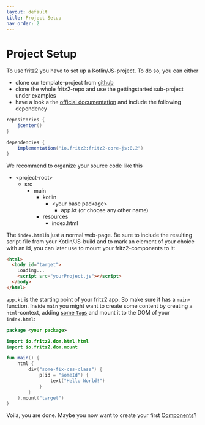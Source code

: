 ```yaml
---
layout: default
title: Project Setup
nav_order: 2
---
```

# Project Setup

To use fritz2 you have to set up a Kotlin/JS-project. To do so, you can either
* clone our template-project from [github](https://github.com/jwstegemann/fritz2-template)
* clone the whole fritz2-repo and use the gettingstarted sub-project under examples
* have a look a the [official documentation](https://kotlinlang.org/docs/tutorials/javascript/getting-started-gradle/getting-started-with-gradle.html) and include the following dependency

```gradle
repositories {
    jcenter()
}

dependencies {
    implementation("io.fritz2:fritz2-core-js:0.2")
}
```

We recommend to organize your source code like this

* \<project-root\>
  * src
    * main
      * kotlin
        * \<your base package\>
          * app.kt (or choose any other name)
      * resources
        * index.html

The `index.html`is just a normal web-page. Be sure to include the resulting script-file from your Kotlin/JS-build and to mark an element of your choice with an id, you can later use to mount your fritz2-components to it:

```html
<html>
  <body id="target">
    Loading...
    <script src="yourProject.js"></script>
  </body>
</html>
```

`app.kt` is the starting point of your fritz2 app. So make sure it has a `main`-function. Inside `main` you might want to create some content by creating a `html`-context, adding [some `Tag`s](https://jwstegemann.github.io/fritz2/dokka/fritz2/io.fritz2.dom.html/-html-elements/) and mount it to the DOM of your `index.html`:

```kotlin
package <your package>

import io.fritz2.dom.html.html
import io.fritz2.dom.mount

fun main() {
    html {
        div("some-fix-css-class") {
            p(id = "someId") {
                text("Hello World!")
            }
        }
    }.mount("target")
}
```

Voilà, you are done. Maybe you now want to create your first [Components](Components.html)?  